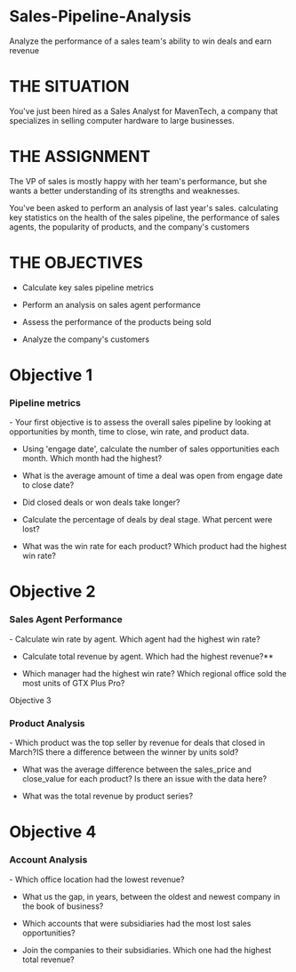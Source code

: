 # Sales-Pipeline-Analysis
Analyze the performance of a sales team's ability to win deals and earn revenue

# THE SITUATION

You've just been hired as a Sales Analyst for MavenTech, a company that specializes in selling computer hardware to large businesses.

# THE ASSIGNMENT

The VP of sales is mostly happy with her team's performance, but she wants a better understanding of its strengths and weaknesses.

You've been asked to perform an analysis of last year's sales. calculating key statistics on the health of the sales pipeline, the performance of sales agents, the popularity of products, and the company's customers

# THE OBJECTIVES

- Calculate key sales pipeline metrics

- Perform an analysis on sales agent performance

- Assess the performance of the products being sold

- Analyze the company's customers

# Objective 1
<h3>Pipeline metrics</h3>
- Your first objective is to assess the overall sales pipeline by looking at opportunities by month, time to close, win rate, and product data.

- Using 'engage date', calculate the number of sales opportunities each month. Which month had the highest?

- What is the average amount of time a deal was open from engage date to close date?

- Did closed deals or won deals take longer?

- Calculate the percentage of deals by deal stage. What percent were lost?

- What was the win rate for each product? Which product had the highest win rate?

# Objective 2
<h3>Sales Agent Performance </h3>
- Calculate win rate by agent. Which agent had the highest win rate?

- Calculate total revenue by agent. Which had the highest revenue?**

- Which manager had the highest win rate? Which regional office sold the most units of GTX Plus Pro?

Objective 3
<h3>Product Analysis</h3>
- Which product was the top seller by revenue for deals that closed in March?IS there a difference between the winner by units sold?

- What was the average difference between the sales_price and close_value for each product? Is there an issue with the data here?

- What was the total revenue by product series?

# Objective 4
<h3>Account Analysis</h3>
- Which office location had the lowest revenue?

- What us the gap, in years, between the oldest and newest company in the book of business?

- Which accounts that were subsidiaries had the most lost sales opportunities?

- Join the companies to their subsidiaries. Which one had the highest total revenue?

